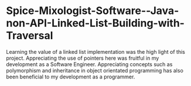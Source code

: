 # Spice-Mixologist-Software--Java-non-API-Linked-List-Building-with-Traversal

Learning the value of a linked list implementation was the high light of this project. Appreciating the use of pointers here was fruitful in my development as a Software Engineer. Appreciating concepts such as polymorphism and inheritance in object orientated programming has also been beneficial to my development as a programmer.
